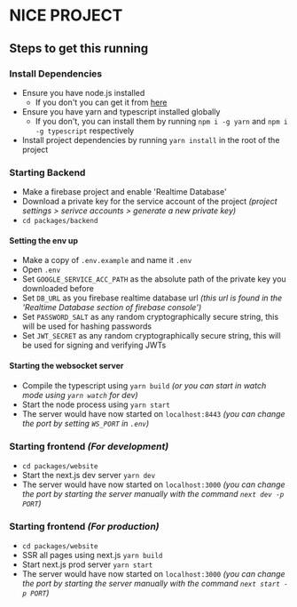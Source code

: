 # NICE PROJECT

## Steps to get this running

### Install Dependencies
- Ensure you have node.js installed
   - If you don't you can get it from [here](https://nodejs.org/en/)
- Ensure you have yarn and typescript installed globally
   - If you don't, you can install them by running `npm i -g yarn` and `npm i -g typescript` respectively
- Install project dependencies by running `yarn install` in the root of the project

### Starting Backend
- Make a firebase project and enable 'Realtime Database'
- Download a private key for the service account of the project *(project settings > serivce accounts > generate a new private key)*
- `cd packages/backend`

#### Setting the env up
- Make a copy of `.env.example` and name it `.env`
- Open `.env`
- Set `GOOGLE_SERVICE_ACC_PATH` as the absolute path of the private key you downloaded before
- Set `DB_URL` as you firebase realtime database url *(this url is found in the 'Realtime Database section of firebase console')*
- Set `PASSWORD_SALT` as any random cryptographically secure string, this will be used for hashing passwords 
- Set `JWT_SECRET` as any random cryptographically secure string, this will be used for signing and verifying JWTs 

#### Starting the websocket server
- Compile the typescript using `yarn build` *(or you can start in watch mode using `yarn watch` for dev)*
- Start the node process using `yarn start`
- The server would have now started on `localhost:8443` *(you can change the port by setting `WS_PORT` in `.env`)*

### Starting frontend *(For development)*
- `cd packages/website`
- Start the next.js dev server `yarn dev`
- The server would have now started on `localhost:3000` *(you can change the port by starting the server manually with the command `next dev -p PORT`)*

### Starting frontend *(For production)*
- `cd packages/website`
- SSR all pages using next.js `yarn build`
- Start next.js prod server `yarn start`
- The server would have now started on `localhost:3000` *(you can change the port by starting the server manually with the command `next start -p PORT`)*
